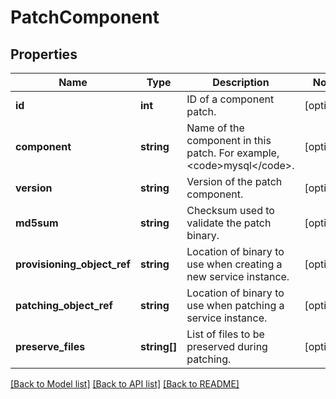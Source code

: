 # PatchComponent

## Properties
Name | Type | Description | Notes
------------ | ------------- | ------------- | -------------
**id** | **int** | ID of a component patch. | [optional] 
**component** | **string** | Name of the component in this patch. For example, &lt;code&gt;mysql&lt;/code&gt;. | [optional] 
**version** | **string** | Version of the patch component. | [optional] 
**md5sum** | **string** | Checksum used to validate the patch binary. | [optional] 
**provisioning_object_ref** | **string** | Location of binary to use when creating a new service instance. | [optional] 
**patching_object_ref** | **string** | Location of binary to use when patching a service instance. | [optional] 
**preserve_files** | **string[]** | List of files to be preserved during patching. | [optional] 

[[Back to Model list]](../README.md#documentation-for-models) [[Back to API list]](../README.md#documentation-for-api-endpoints) [[Back to README]](../README.md)


